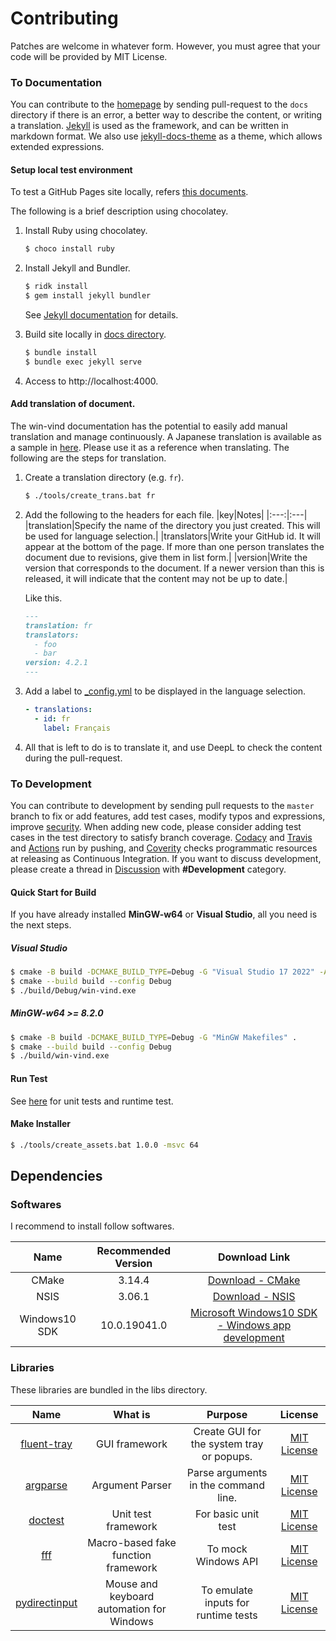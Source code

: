 # Contributing

Patches are welcome in whatever form. However, you must agree that your code will be provided by MIT License.

### To Documentation
You can contribute to the [homepage](https://pit-ray.github.io/win-vind/) by sending pull-request to the `docs` directory if there is an error, a better way to describe the content, or writing a translation. [Jekyll](https://jekyllrb.com/) is used as the framework, and can be written in markdown format. We also use [jekyll-docs-theme](https://github.com/allejo/jekyll-docs-theme) as a theme, which allows extended expressions.  

#### Setup local test environment
To test a GitHub Pages site locally, refers [this documents](https://docs.github.com/en/pages/setting-up-a-github-pages-site-with-jekyll/testing-your-github-pages-site-locally-with-jekyll).

The following is a brief description using chocolatey.

1.  Install Ruby using chocolatey.
    ```sh
    $ choco install ruby
    ```

2.  Install Jekyll and Bundler.
    ```sh
    $ ridk install
    $ gem install jekyll bundler
    ```
    See [Jekyll documentation](https://jekyllrb.com/docs/installation/windows/) for details.

3.  Build site locally in [docs directory](https://github.com/pit-ray/win-vind/tree/master/docs).
    ```sh
    $ bundle install
    $ bundle exec jekyll serve
    ```

4.  Access to http://localhost:4000.

#### Add translation of document.
The win-vind documentation has the potential to easily add manual translation and manage continuously. A Japanese translation is available as a sample in [here](docs/ja). Please use it as a reference when translating. The following are the steps for translation.  

1. Create a translation directory (e.g. `fr`). 
   ```sh
   $ ./tools/create_trans.bat fr
   ```

1. Add the following to the headers for each file.
   |key|Notes|
   |:---:|:---|
   |translation|Specify the name of the directory you just created. This will be used for language selection.|
   |translators|Write your GitHub id. It will appear at the bottom of the page. If more than one person translates the document due to revisions, give them in list form.|
   |version|Write the version that corresponds to the document. If a newer version than this is released, it will indicate that the content may not be up to date.|

   Like this.

   ```md
   ---
   translation: fr
   translators:
     - foo
     - bar
   version: 4.2.1
   ---

   ```

1. Add a label to [_config.yml](docs/_config.yml) to be displayed in the language selection.
   ```yml
   - translations:
     - id: fr
       label: Français
   ```

1. All that is left to do is to translate it, and use DeepL to check the content during the pull-request.  


### To Development
You can contribute to development by sending pull requests to the `master` branch to fix or add features, add test cases, modify typos and expressions, improve [security](https://github.com/pit-ray/win-vind/security/code-scanning). When adding new code, please consider adding test cases in the test directory to satisfy branch coverage. [Codacy](https://www.codacy.com/gh/pit-ray/win-vind/dashboard?utm_source=github.com&utm_medium=referral&utm_content=pit-ray/win-vind&utm_campaign=Badge_Grade) and [Travis](https://travis-ci.com/pit-ray/win-vind) and [Actions](https://github.com/pit-ray/win-vind/actions) run by pushing, and [Coverity](https://scan.coverity.com/projects/pit-ray-win-vind) checks programmatic resources at releasing as Continuous Integration. If you want to discuss development, please create a thread in [Discussion](https://github.com/pit-ray/win-vind/discussions) with **#Development** category.


#### Quick Start for Build  
If you have already installed **MinGW-w64** or **Visual Studio**, all you need is the next steps.  

##### Visual Studio
  ```bash
  $ cmake -B build -DCMAKE_BUILD_TYPE=Debug -G "Visual Studio 17 2022" -A x64 .
  $ cmake --build build --config Debug
  $ ./build/Debug/win-vind.exe
  ```

##### MinGW-w64 >= 8.2.0
  ```bash
  $ cmake -B build -DCMAKE_BUILD_TYPE=Debug -G "MinGW Makefiles" .
  $ cmake --build build --config Debug
  $ ./build/win-vind.exe
  ```

#### Run Test 
See [here](tests/README.md) for unit tests and runtime test.


#### Make Installer
```bash
$ ./tools/create_assets.bat 1.0.0 -msvc 64
```


## Dependencies

### Softwares
I recommend to install follow softwares.

|Name|Recommended Version|Download Link|
|:---:|:---:|:---:|
|CMake|3.14.4|<a href="https://cmake.org/download/">Download - CMake</a>|
|NSIS|3.06.1|<a href="https://nsis.sourceforge.io/Download">Download - NSIS</a>|
|Windows10 SDK|10.0.19041.0|<a href="https://developer.microsoft.com/en-us/windows/downloads/windows-10-sdk/">Microsoft Windows10 SDK - Windows app development</a>|

### Libraries
These libraries are bundled in the libs directory.

|**Name**|**What is**|**Purpose**|**License**|
|:---:|:---:|:---:|:---:|
|[fluent-tray](https://github.com/pit-ray/fluent-tray)|GUI framework|Create GUI for the system tray or popups.|[MIT License](https://github.com/pit-ray/fluent-tray/blob/main/LICENSE.txt)|
|[argparse](https://github.com/p-ranav/argparse)|Argument Parser|Parse arguments in the command line.|[MIT License](https://github.com/p-ranav/argparse/blob/master/LICENSE)|
|[doctest](https://github.com/onqtam/doctest)|Unit test framework|For basic unit test|[MIT License](https://github.com/onqtam/doctest/blob/master/LICENSE.txt)|
|[fff](https://github.com/meekrosoft/fff)|Macro-based fake function framework|To mock Windows API|[MIT License](https://github.com/meekrosoft/fff/blob/master/LICENSE)|
|[pydirectinput](https://github.com/learncodebygaming/pydirectinput)|Mouse and keyboard automation for Windows|To emulate inputs for runtime tests|[MIT License](https://github.com/learncodebygaming/pydirectinput/blob/master/LICENSE.txt)|
